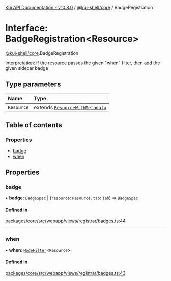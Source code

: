 [Kui API Documentation - v10.8.0](../README.md) / [@kui-shell/core](../modules/kui_shell_core.md) / BadgeRegistration

# Interface: BadgeRegistration<Resource\>

[@kui-shell/core](../modules/kui_shell_core.md).BadgeRegistration

Interpretation: if the resource passes the given "when" filter,
then add the given sidecar badge

## Type parameters

| Name       | Type                                                                     |
| :--------- | :----------------------------------------------------------------------- |
| `Resource` | extends [`ResourceWithMetadata`](kui_shell_core.ResourceWithMetadata.md) |

## Table of contents

### Properties

- [badge](kui_shell_core.BadgeRegistration.md#badge)
- [when](kui_shell_core.BadgeRegistration.md#when)

## Properties

### badge

• **badge**: [`BadgeSpec`](kui_shell_core.BadgeSpec.md) \| (`resource`: `Resource`, `tab`: [`Tab`](kui_shell_core.Tab.md)) => [`BadgeSpec`](kui_shell_core.BadgeSpec.md)

#### Defined in

[packages/core/src/webapp/views/registrar/badges.ts:44](https://github.com/kubernetes-sigs/kui/blob/kui/packages/core/src/webapp/views/registrar/badges.ts#L44)

---

### when

• **when**: [`ModeFilter`](../modules/kui_shell_core.md#modefilter)<`Resource`\>

#### Defined in

[packages/core/src/webapp/views/registrar/badges.ts:43](https://github.com/kubernetes-sigs/kui/blob/kui/packages/core/src/webapp/views/registrar/badges.ts#L43)
